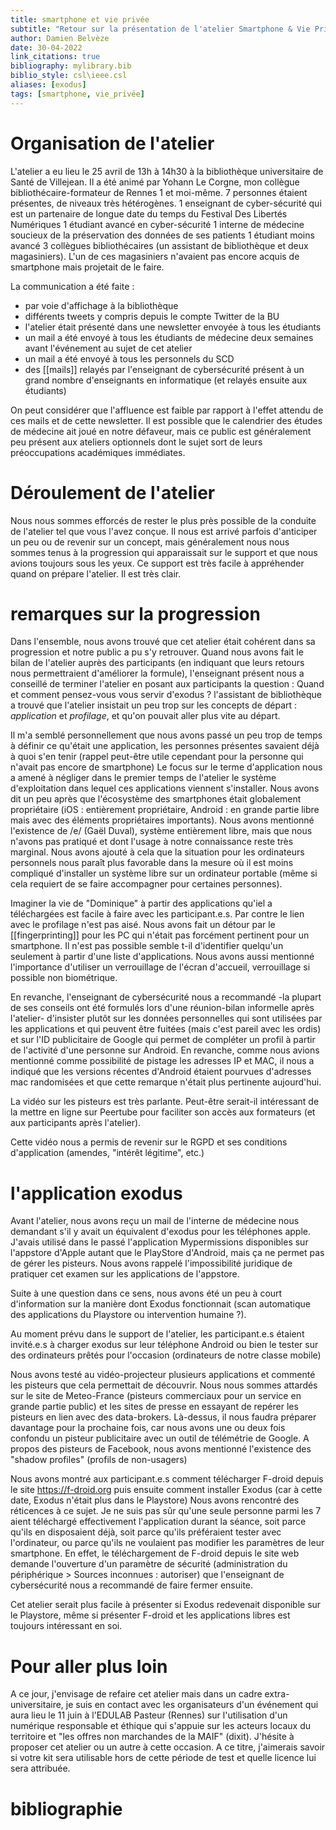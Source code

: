 ```yaml
---
title: smartphone et vie privée
subtitle: "Retour sur la présentation de l'atelier Smartphone & Vie Privée"
author: Damien Belvèze
date: 30-04-2022
link_citations: true
bibliography: mylibrary.bib
biblio_style: csl\ieee.csl
aliases: [exodus]
tags: [smartphone, vie_privée]
---
```



# Organisation de l'atelier

L'atelier a eu lieu le 25 avril de 13h à 14h30 à la bibliothèque universitaire de Santé de Villejean.
Il a été animé par Yohann Le Corgne, mon collègue bibliothécaire-formateur de Rennes 1 et moi-même.
7 personnes étaient présentes, de niveaux très hétérogènes.
1 enseignant de cyber-sécurité qui est un partenaire de longue date du temps du Festival Des Libertés Numériques
1 étudiant avancé en cyber-sécurité
1 interne de médecine soucieux de la préservation des données de ses patients
1 étudiant moins avancé
3 collègues bibliothécaires (un assistant de bibliothèque et deux magasiniers). L'un de ces magasiniers n'avaient pas encore acquis de smartphone mais projetait de le faire.

La communication a été faite :
- par voie d'affichage à la bibliothèque
- différents tweets y compris depuis le compte Twitter de la BU
- l'atelier était présenté dans une newsletter envoyée à tous les étudiants
- un mail a été envoyé à tous les étudiants de médecine deux semaines avant l'événement au sujet de cet atelier
- un mail a été envoyé à tous les personnels du SCD
- des [[mails]] relayés par l'enseignant de cybersécurité présent à un grand nombre d'enseignants en informatique (et relayés ensuite aux étudiants)

On peut considérer que l'affluence est faible par rapport à l'effet attendu de ces mails et de cette newsletter.
Il est possible que le calendrier des études de médecine ait joué en notre défaveur, mais ce public est généralement peu présent aux ateliers optionnels dont le sujet sort de leurs préoccupations académiques immédiates.

# Déroulement de l'atelier

Nous nous sommes efforcés de rester le plus près possible de la conduite de l'atelier tel que vous l'avez conçue.
Il nous est arrivé parfois d'anticiper un peu ou de revenir sur un concept, mais généralement nous nous sommes tenus à la progression qui apparaissait sur le support et que nous avions toujours sous les yeux. Ce support est très facile à appréhender quand on prépare l'atelier. Il est très clair.

# remarques sur la progression

Dans l'ensemble, nous avons trouvé que cet atelier était cohérent dans sa progression et notre public a pu s'y retrouver.
Quand nous avons fait le bilan de l'atelier auprès des participants (en indiquant que leurs retours nous permettraient d'améliorer la formule), l'enseignant présent nous a conseillé de terminer l'atelier en posant aux participants la question : Quand et comment pensez-vous vous servir d'exodus ?
l'assistant de bibliothèque a trouvé que l'atelier insistait un peu trop sur les concepts de départ : _application_ et _profilage_, et qu'on pouvait aller plus vite au départ.

Il m'a semblé personnellement que nous avons passé un peu trop de temps à définir ce qu'était une application, les personnes présentes savaient déjà à quoi s'en tenir (rappel peut-être utile cependant pour la personne qui n'avait pas encore de smartphone)
Le focus sur le terme d'application nous a amené à négliger dans le premier temps de l'atelier le système d'exploitation dans lequel ces applications viennent s'installer. Nous avons dit un peu après que l'écosystème des smartphones était globalement propriétaire (iOS : entièrement propriétaire, Android : en grande partie libre mais avec des éléments propriétaires importants). Nous avons mentionné l'existence de /e/ (Gaël Duval), système entièrement libre, mais que nous n'avons pas pratiqué et dont l'usage à notre connaissance reste très marginal.
Nous avons ajouté à cela que la situation pour les ordinateurs personnels nous paraît plus favorable dans la mesure où il est moins compliqué d'installer un système libre sur un ordinateur portable (même si cela requiert de se faire accompagner pour certaines personnes).

Imaginer la vie de "Dominique" à partir des applications qu'iel a téléchargées est facile à faire avec les participant.e.s. Par contre le lien avec le profilage n'est pas aisé. Nous avons fait un détour par le [[fingerprinting]]  pour les PC qui n'était pas forcément pertinent pour un smartphone. Il n'est pas possible semble t-il d'identifier quelqu'un seulement à partir d'une liste d'applications.
Nous avons aussi mentionné l'importance d'utiliser un verrouillage de l'écran d'accueil, verrouillage si possible non biométrique.

En revanche, l'enseignant de cybersécurité nous a recommandé -la plupart de ses conseils ont été formulés lors d'une réunion-bilan informelle après l'atelier- d'insister plutôt sur les données personnelles qui sont utilisées par les applications et qui peuvent être fuitées (mais c'est pareil avec les ordis) et sur l'ID publicitaire de Google qui permet de compléter un profil à partir de l'activité d'une personne sur Android.
En revanche, comme nous avions mentionné comme possibilité de pistage les adresses IP et MAC, il nous a indiqué que les versions récentes d'Android étaient pourvues d'adresses mac randomisées et que cette remarque n'était plus pertinente aujourd'hui.

La vidéo sur les pisteurs est très parlante. Peut-être serait-il intéressant de la mettre en ligne sur Peertube pour faciliter son accès aux formateurs (et aux participants après l'atelier).

Cette vidéo nous a permis de revenir sur le RGPD et ses conditions d'application (amendes, "intérêt légitime", etc.)

# l'application exodus

Avant l'atelier, nous avons reçu un mail de l'interne de médecine nous demandant s'il y avait un équivalent d'exodus pour les téléphones apple. J'avais utilisé dans le passé l'application Mypermissions disponibles sur l'appstore d'Apple autant que le PlayStore d'Android, mais ça ne permet pas de gérer les pisteurs. Nous avons rappelé l'impossibilité juridique de pratiquer cet examen sur les applications de l'appstore.

Suite à une question dans ce sens, nous avons été un peu à court d'information sur la manière dont Exodus fonctionnait (scan automatique des applications du Playstore ou intervention humaine ?).

Au moment prévu dans le support de l'atelier, les participant.e.s étaient invité.e.s à charger exodus sur leur téléphone Android ou bien le tester sur des ordinateurs prêtés pour l'occasion (ordinateurs de notre classe mobile)

Nous avons testé au vidéo-projecteur plusieurs applications et commenté les pisteurs que cela permettait de découvrir. Nous nous sommes attardés sur le site de Meteo-France (pisteurs commerciaux pour un service en grande partie public) et les sites de presse en essayant de repérer les pisteurs en lien avec des data-brokers.
Là-dessus, il nous faudra préparer davantage pour la prochaine fois, car nous avons une ou deux fois confondu un pisteur publicitaire avec un outil de télémétrie de Google.
A propos des pisteurs de Facebook, nous avons mentionné l'existence des "shadow profiles" (profils de non-usagers)

Nous avons montré aux participant.e.s comment télécharger F-droid depuis le site https://f-droid.org puis ensuite comment installer Exodus (car à cette date, Exodus n'était plus dans le Playstore)
Nous avons rencontré des réticences à ce sujet. Je ne suis pas sûr qu'une seule personne parmi les 7 aient téléchargé effectivement l'application durant la séance, soit parce qu'ils en disposaient déjà, soit parce qu'ils préféraient tester avec l'ordinateur, ou parce qu'ils ne voulaient pas modifier les paramètres de leur smartphone.
En effet, le téléchargement de F-droid depuis le site web demande l'ouverture d'un paramètre de sécurité (administration du périphérique > Sources inconnues : autoriser) que l'enseignant de cybersécurité nous a recommandé de faire fermer ensuite.

Cet atelier serait plus facile à présenter si Exodus redevenait disponible sur le Playstore, même si présenter F-droid et les applications libres est toujours intéressant en soi.

# Pour aller plus loin

A ce jour, j'envisage de refaire cet atelier mais dans un cadre extra-universitaire, je suis en contact avec les organisateurs d'un événement qui aura lieu le 11 juin à l'EDULAB Pasteur (Rennes) sur l'utilisation d'un numérique responsable et éthique qui s'appuie sur les acteurs locaux du territoire et "les offres non marchandes de la MAIF" (dixit). J'hésite à proposer cet atelier ou un autre à cette occasion.
A ce titre, j'aimerais savoir si votre kit sera utilisable hors de cette période de test et quelle licence lui sera attribuée.







# bibliographie

